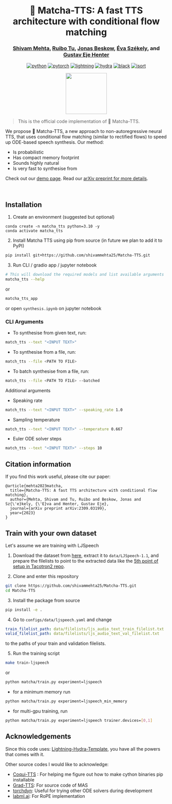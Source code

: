 <div align="center">

# 🍵 Matcha-TTS: A fast TTS architecture with conditional flow matching

### [Shivam Mehta](https://www.kth.se/profile/smehta), [Ruibo Tu](https://www.kth.se/profile/ruibo), [Jonas Beskow](https://www.kth.se/profile/beskow), [Éva Székely](https://www.kth.se/profile/szekely), and [Gustav Eje Henter](https://people.kth.se/~ghe/)

[![python](https://img.shields.io/badge/-Python_3.10-blue?logo=python&logoColor=white)](https://github.com/pre-commit/pre-commit)
[![pytorch](https://img.shields.io/badge/PyTorch_2.0+-ee4c2c?logo=pytorch&logoColor=white)](https://pytorch.org/get-started/locally/)
[![lightning](https://img.shields.io/badge/-Lightning_2.0+-792ee5?logo=pytorchlightning&logoColor=white)](https://pytorchlightning.ai/)
[![hydra](https://img.shields.io/badge/Config-Hydra_1.3-89b8cd)](https://hydra.cc/)
[![black](https://img.shields.io/badge/Code%20Style-Black-black.svg?labelColor=gray)](https://black.readthedocs.io/en/stable/)
[![isort](https://img.shields.io/badge/%20imports-isort-%231674b1?style=flat&labelColor=ef8336)](https://pycqa.github.io/isort/)

<p style="text-align: center;">
  <img src="https://shivammehta25.github.io/Matcha-TTS/images/logo.png" height="128"/>
</p>

</div>

> This is the official code implementation of 🍵 Matcha-TTS.

We propose 🍵 Matcha-TTS, a new approach to non-autoregressive neural TTS, that uses conditional flow matching (similar to rectified flows) to speed up ODE-based speech synthesis. Our method:

- Is probabilistic
- Has compact memory footprint
- Sounds highly natural
- Is very fast to synthesise from

Check out our [demo page](https://shivammehta25.github.io/Matcha-TTS). Read our [arXiv preprint for more details](https://arxiv.org/abs/2309.03199).

<br>

## Installation

1. Create an environment (suggested but optional)

```
conda create -n matcha_tts python=3.10 -y
conda activate matcha_tts
```

2. Install Matcha TTS using pip from source
   (in future we plan to add it to PyPI)

```bash
pip install git+https://github.com/shivammehta25/Matcha-TTS.git
```

3. Run CLI / gradio app / jupyter notebook

```bash
# This will download the required models and list available arguments
matcha_tts --help
```

or

```bash
matcha_tts_app
```

or open `synthesis.ipynb` on jupyter notebook

### CLI Arguments

- To synthesise from given text, run:

```bash
match_tts --text "<INPUT TEXT>"
```

- To synthesise from a file, run:

```bash
match_tts --file <PATH TO FILE>
```

- To batch synthesise from a file, run:

```bash
match_tts --file <PATH TO FILE> --batched
```

Additional arguments

- Speaking rate

```bash
match_tts --text "<INPUT TEXT>" --speaking_rate 1.0
```

- Sampling temperature

```bash
match_tts --text "<INPUT TEXT>" --temperature 0.667
```

- Euler ODE solver steps

```bash
match_tts --text "<INPUT TEXT>" --steps 10
```

## Citation information

If you find this work useful, please cite our paper:

```text
@article{mehta2023matcha,
  title={Matcha-TTS: A fast TTS architecture with conditional flow matching},
  author={Mehta, Shivam and Tu, Ruibo and Beskow, Jonas and Sz{\'e}kely, {\'E}va and Henter, Gustav Eje},
  journal={arXiv preprint arXiv:2309.03199},
  year={2023}
}
```

## Train with your own dataset

Let's assume we are training with LJSpeech

1. Download the dataset from [here](https://keithito.com/LJ-Speech-Dataset/), extract it to `data/LJSpeech-1.1`, and prepare the filelists to point to the extracted data like the [5th point of setup in Tacotron2 repo](https://github.com/NVIDIA/tacotron2#setup).

2. Clone and enter this repository

```bash
git clone https://github.com/shivammehta25/Matcha-TTS.git
cd Matcha-TTS
```

3. Install the package from source

```bash
pip install -e .
```

4. Go to `configs/data/ljspeech.yaml` and change

```yaml
train_filelist_path: data/filelists/ljs_audio_text_train_filelist.txt
valid_filelist_path: data/filelists/ljs_audio_text_val_filelist.txt
```

to the paths of your train and validation filelists.

5. Run the training script

```bash
make train-ljspeech
```

or

```bash
python matcha/train.py experiment=ljspeech
```

- for a minimum memory run

```bash
python matcha/train.py experiment=ljspeech_min_memory
```

- for multi-gpu training, run

```bash
python matcha/train.py experiment=ljspeech trainer.devices=[0,1]
```

## Acknowledgements

Since this code uses: [Lightning-Hydra-Template](https://github.com/ashleve/lightning-hydra-template), you have all the powers that comes with it.

Other source codes I would like to acknowledge:

- [Coqui-TTS](https://github.com/coqui-ai/TTS/tree/dev) : For helping me figure out how to make cython binaries pip installable
- [Grad-TTS](https://github.com/huawei-noah/Speech-Backbones/tree/main/Grad-TTS): For source code of MAS
- [torchdyn](https://github.com/DiffEqML/torchdyn): Useful for trying other ODE solvers during development
- [labml.ai](https://nn.labml.ai/transformers/rope/index.html): For RoPE implementation
